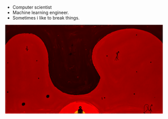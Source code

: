 - Computer scientist
- Machine learning engineer. 
- Sometimes i like to break things.

![](img/wallpaper.png)

